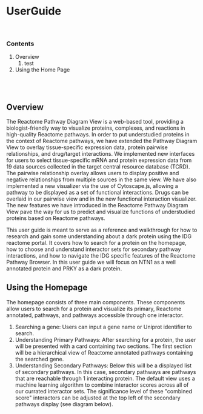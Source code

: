 # UserGuide
<br>

### Contents
1. Overview
    1. test
2. Using the Home Page

<br />
<br />

## Overview
The Reactome Pathway Diagram View is a web-based tool, providing a biologist-friendly way to visualize proteins, complexes, and reactions in high-quality Reactome pathways. In order to put understudied proteins in the context of Reactome pathways, we have extended the Pathway Diagram View to overlay tissue-specific expression data, protein pairwise relationships, and drug/target interactions. We implemented new interfaces for users to select tissue-specific mRNA and protein expression data from 19 data sources collected in the target central resource database (TCRD). The pairwise relationship overlay allows users to display positive and negative relationships from multiple sources in the same view. We have also implemented a new visualizer via the use of Cytoscape.js, allowing a pathway to be displayed as a set of functional interactions. Drugs can be overlaid in our pairwise view and in the new functional interaction visualizer. The new features we have introduced in the Reactome Pathway Diagram View pave the way for us to predict and visualize functions of understudied proteins based on Reactome pathways.

This user guide is meant to serve as a reference and walkthrough for how to research and gain some understanding about a dark protein using the IDG reactome portal. It covers how to search for a protein on the homepage, how to choose and understand interactor sets for secondary pathway interactions, and how to navigate the IDG specific features of the Reactome Pathway Browser. In this user guide we will focus on NTN1 as a well annotated protein and PRKY as a dark protein. 

## Using the Homepage
The homepage consists of three main components. These components allow users to search for a protein and visualize its primary, Reactome annotated, pathways, and pathways accessible through one interactor.
1. Searching a gene: Users can input a gene name or Uniprot identifier to search. 
2. Understanding Primary Pathways: After searching for a protein, the user will be presented with a card containing two sections. The first section will be a hierarchical view of Reactome annotated pathways containing the searched gene. 
3. Understanding Secondary Pathways: Below this will be a displayed list of secondary pathways. In this case, secondary pathways are pathways that are reachable through 1 interacting protein. The default view uses a machine learning algorithm to combine interactor scores across all of our currated interactor sets. The significance level of these "combined score" interactors can be adjusted at the top left of the secondary pathways display (see diagram below).